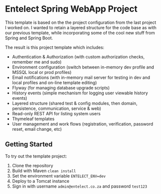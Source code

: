 # Entelect Spring WebApp Project

This template is based on the the project configuration from the last project I worked on. I wanted to retain a layered
structure for the code base as with our previous template, while incorporating some of the cool new stuff from Spring
and Spring Boot.

The result is this project template which includes:
 * Authentication & Authorization (with custom authorization checks, remember me and sudo)
 * Environment configuration (switch between in-memory dev profile and MSSQL local or prod profiles)
 * Email notifications (with in-memory mail server for testing in dev and local profiles and on-line template editing)
 * Flyway (for managing database upgrade scripts)
 * History events (simple mechanism for logging user viewable history events)
 * Layered structure (shared test & config modules, then domain, persistence, communication, service & web)
 * Read-only REST API for listing system users
 * Thymeleaf templates
 * User management and work flows (registration, verification, password reset, email change, etc)

## Getting Started

To try out the template project:
 1. Clone the repository
 2. Build with Maven `clean install`
 3. Set the environment variable `ENTELECT_ENV=dev`
 4. Deploy to a Tomcat instance
 5. Sign in with username `admin@entelect.co.za` and password `test123`
